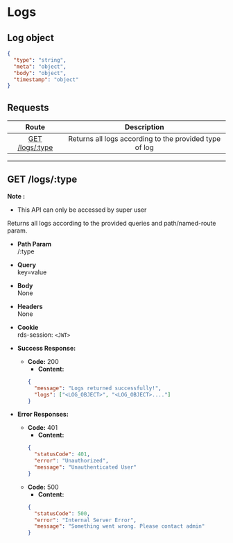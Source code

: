 # Logs

## Log object

```json
{
  "type": "string",
  "meta": "object",
  "body": "object",
  "timestamp": "object"
}
```

## **Requests**

|              Route               |                      Description                       |
| :------------------------------: | :----------------------------------------------------: |
| [GET /logs/:type](#get-logstype) | Returns all logs according to the provided type of log |

---

## **GET /logs/:type**

**Note :**

- This API can only be accessed by super user

Returns all logs according to the provided queries and path/named-route param.

- **Path Param**  
  /:type
- **Query**  
  key=value
- **Body**  
  None
- **Headers**  
  None
- **Cookie**  
  rds-session: `<JWT>`

- **Success Response:**

  - **Code:** 200
    - **Content:**
    ```json
    {
      "message": "Logs returned successfully!",
      "logs": ["<LOG_OBJECT>", "<LOG_OBJECT>...."]
    }
    ```

- **Error Responses:**
  - **Code:** 401
    - **Content:**
    ```json
    {
      "statusCode": 401,
      "error": "Unauthorized",
      "message": "Unauthenticated User"
    }
    ```
  - **Code:** 500
    - **Content:**
    ```json
    {
      "statusCode": 500,
      "error": "Internal Server Error",
      "message": "Something went wrong. Please contact admin"
    }
    ```
